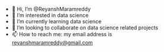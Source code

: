 - 👋 Hi, I’m @ReyanshMaramreddy
- 👀 I’m interested in data science
- 🌱 I’m currently learning data science
- 💞️ I’m looking to collaborate on data science related projects
- 📫 How to reach me: my email address is reyanshmaramreddy@gmail.com

<!---
ReyanshMaramreddy/ReyanshMaramreddy is a ✨ special ✨ repository because its `README.md` (this file) appears on your GitHub profile.
You can click the Preview link to take a look at your changes.
--->
